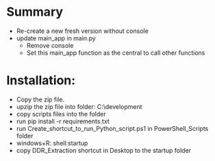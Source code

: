# Summary
- Re-create a new fresh version without console
- update main_app in main.py
  - Remove console
  - Set this main_app function as the central to call other functions


# Installation:
- Copy the zip file.
- upzip the zip file into folder: C:\development
- copy scripts files into the folder
- run pip install -r requirements.txt
- run Create_shortcut_to_run_Python_script.ps1 in PowerShell_Scripts folder
- windows+R: shell:startup
- copy DDR_Extraction shortcut in Desktop to the startup folder